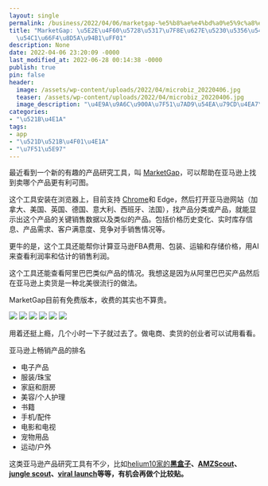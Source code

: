 ```yaml
---
layout: single
permalink: /business/2022/04/06/marketgap-%e5%b8%ae%e4%bd%a0%e5%9c%a8%e5%8c%97%e7%be%8e%e6%89%be%e5%88%b0%e5%8d%96%e5%93%aa%e4%b8%aa%e4%ba%a7%e5%93%81%e6%9b%b4%e8%b5%9a%e9%92%b1%ef%bc%81/
title: "MarketGap: \u5E2E\u4F60\u5728\u5317\u7F8E\u627E\u5230\u5356\u54EA\u4E2A\u4EA7\
  \u54C1\u66F4\u8D5A\u94B1\uFF01"
description: None
date: 2022-04-06 23:20:09 -0000
last_modified_at: 2022-06-28 00:14:38 -0000
publish: true
pin: false
header:
  image: /assets/wp-content/uploads/2022/04/microbiz_20220406.jpg
  teaser: /assets/wp-content/uploads/2022/04/microbiz_20220406.jpg
  image_description: "\u4E9A\u9A6C\u900A\u7F51\u7AD9\u54EA\u79CD\u4EA7\u54C1\u6700\u597D\u8D5A\uFF1F"
categories:
- "\u521B\u4E1A"
tags:
- app
- "\u521D\u521B\u4F01\u4E1A"
- "\u7F51\u5E97"
---
```

最近看到一个新的有趣的产品研究工具，叫 [MarketGap](https://marketgap.pro)，可以帮助在亚马逊上找到卖哪个产品更有利可图。

这个工具安装在浏览器上，目前支持 [Chrome](https://chrome.google.com/webstore/detail/marketgap-pro/epldhpeodjhhfkoeojibnfjibgiihdpp)和 Edge，然后打开亚马逊网站（加拿大、美国、英国、德国、意大利、西班牙、法国），找产品分类或产品，就能显示出这个产品的关键销售数据以及类似的产品。包括价格历史变化、实时库存信息、产品需求、客户满意度、竞争对手销售情况等。

更牛的是，这个工具还能帮你计算亚马逊FBA费用、包装、运输和存储价格，用AI来查看利润率和估计的销售利润。

这个工具还能查看阿里巴巴类似产品的情况。我想这是因为从阿里巴巴买产品然后在亚马逊上卖货是一种北美很流行的做法。

MarketGap目前有免费版本，收费的其实也不算贵。

![](/assets/wp-content/uploads/2022/04/20220406-5.jpg) ![](/assets/wp-content/uploads/2022/04/20220406-4.jpg) ![](/assets/wp-content/uploads/2022/04/20220406-3.jpg) ![](/assets/wp-content/uploads/2022/04/20220406-2.jpg) ![](/assets/wp-content/uploads/2022/04/20220406-1.jpg) ![](/assets/wp-content/uploads/2022/04/20220406-6.jpg)

用着还挺上瘾，几个小时一下子就过去了。做电商、卖货的创业者可以试用看看。

亚马逊上畅销产品的排名

* 电子产品
* 服装/珠宝
* 家庭和厨房
* 美容/个人护理
* 书籍
* 手机/配件
* 电影和电视
* 宠物用品
* 运动/户外

这类亚马逊产品研究工具有不少，比如[helium10家的**黑盒子**](https://www.helium10.com/tools/black-box/)**、[AMZScout](https://amzscout.net)、[jungle scout](https://www.junglescout.com)、[viral launch](https://viral-launch.com)等等，有机会再做个比较贴。**

